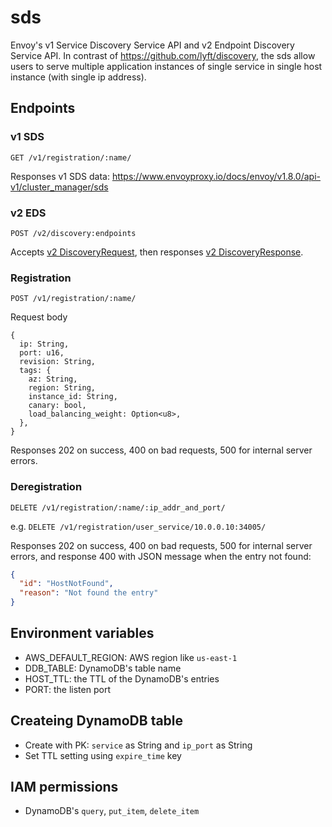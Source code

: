 sds
===

Envoy's v1 Service Discovery Service API and v2 Endpoint Discovery Service API. In contrast of https://github.com/lyft/discovery, the sds allow users to serve multiple application instances of single service in single host instance (with single ip address).

## Endpoints
### v1 SDS
`GET /v1/registration/:name/`

Responses v1 SDS data: https://www.envoyproxy.io/docs/envoy/v1.8.0/api-v1/cluster_manager/sds

### v2 EDS
`POST /v2/discovery:endpoints`

Accepts [v2 DiscoveryRequest](https://www.envoyproxy.io/docs/envoy/v1.8.0/api-v2/api/v2/discovery.proto#discoveryrequest),
then responses [v2 DiscoveryResponse](https://www.envoyproxy.io/docs/envoy/v1.8.0/api-v2/api/v2/discovery.proto#discoveryresponse).

### Registration
`POST /v1/registration/:name/`

Request body

```
{
  ip: String,
  port: u16,
  revision: String,
  tags: {
    az: String,
    region: String,
    instance_id: String,
    canary: bool,
    load_balancing_weight: Option<u8>,
  },
}
```

Responses 202 on success, 400 on bad requests, 500 for internal server errors.

### Deregistration
`DELETE /v1/registration/:name/:ip_addr_and_port/`

e.g. `DELETE /v1/registration/user_service/10.0.0.10:34005/`

Responses 202 on success, 400 on bad requests, 500 for internal server errors, and response 400 with JSON message when
the entry not found:

```json
{
  "id": "HostNotFound",
  "reason": "Not found the entry"
}
```

## Environment variables
- AWS_DEFAULT_REGION: AWS region like `us-east-1`
- DDB_TABLE: DynamoDB's table name
- HOST_TTL: the TTL of the DynamoDB's entries
- PORT: the listen port

## Createing DynamoDB table
- Create with PK: `service` as String and `ip_port` as String
- Set TTL setting using `expire_time` key

## IAM permissions
- DynamoDB's `query`, `put_item`, `delete_item`
